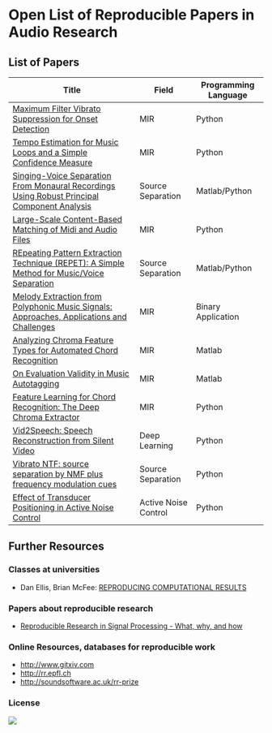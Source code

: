 # Open List of Reproducible Papers in Audio Research

## List of Papers

| Title | Field | Programming Language |
|-------|-------|----------------------|
| [Maximum Filter Vibrato Suppression for Onset Detection](papers/boeck13.md) | MIR | Python |
| [Tempo Estimation for Music Loops and a Simple Confidence Measure](papers/font16.md)  | MIR | Python |
| [Singing-Voice Separation From Monaural Recordings Using Robust Principal Component Analysis](papers/huang12.md)  | Source Separation | Matlab/Python |
| [Large-Scale Content-Based Matching of Midi and Audio Files](papers/raffel15.md)  | MIR | Python |
| [REpeating Pattern Extraction Technique (REPET): A Simple Method for Music/Voice Separation](papers/rafii13.md)  | Source Separation | Matlab/Python |
| [Melody Extraction from Polyphonic Music Signals: Approaches, Applications and Challenges](papers/salamon13.md)  | MIR | Binary Application |
| [Analyzing Chroma Feature Types for Automated Chord Recognition](papers/jiang11.md)  | MIR | Matlab |
| [On Evaluation Validity in Music Autotagging](papers/gouyon14.md) | MIR | Matlab |
| [Feature Learning for Chord Recognition: The Deep Chroma Extractor](papers/korzeniowski16.md)  | MIR | Python |
| [Vid2Speech: Speech Reconstruction from Silent Video](papers/ephrat17.md)  | Deep Learning | Python |
| [Vibrato NTF: source separation by NMF plus frequency modulation cues](papers/creager16.md)  | Source Separation | Python |
| [Effect of Transducer Positioning in Active Noise Control](papers/ancram18.md) | Active Noise Control | Python |

## Further Resources

### Classes at universities

- Dan Ellis, Brian McFee: [REPRODUCING COMPUTATIONAL RESULTS](http://www.ee.columbia.edu/~dpwe/e6891/)

### Papers about reproducible research

- [Reproducible Research in Signal Processing - What, why, and how](https://infoscience.epfl.ch/record/136640)

### Online Resources, databases for reproducible work

- http://www.gitxiv.com
- http://rr.epfl.ch
- http://soundsoftware.ac.uk/rr-prize


### License

[![](https://i.creativecommons.org/l/by-nc/4.0/88x31.png)](http://creativecommons.org/licenses/by-nc/4.0/)
